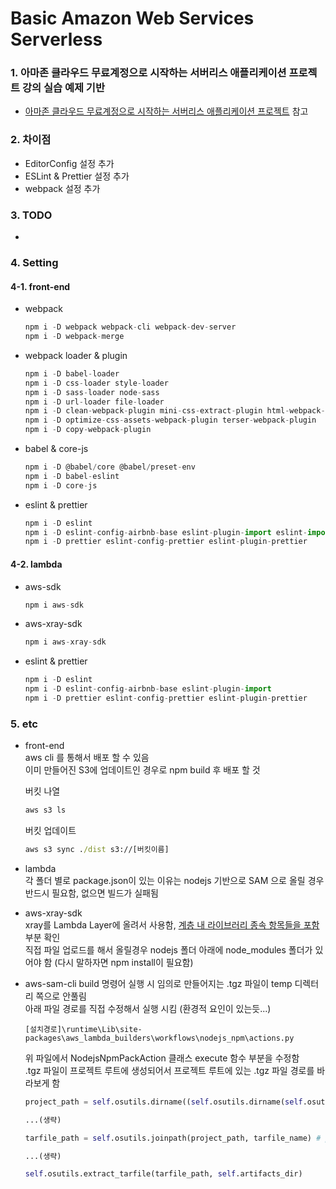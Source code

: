# Basic Amazon Web Services Serverless

### 1. 아마존 클라우드 무료계정으로 시작하는 서버리스 애플리케이션 프로젝트 강의 실습 예제 기반

* [아마존 클라우드 무료계정으로 시작하는 서버리스 애플리케이션 프로젝트](https://www.inflearn.com/course/AWS-%EC%84%9C%EB%B2%84%EB%A6%AC%EC%8A%A4-%EC%9B%B9%EC%95%B1# "아마존 클라우드 무료계정으로 시작하는 서버리스 애플리케이션 프로젝트") 참고

### 2. 차이점

* EditorConfig 설정 추가
* ESLint & Prettier 설정 추가
* webpack 설정 추가

### 3. TODO

*

### 4. Setting

#### 4-1. front-end

* webpack

    ``` javascript
    npm i -D webpack webpack-cli webpack-dev-server
    npm i -D webpack-merge
    ```

* webpack loader & plugin

    ``` javascript
    npm i -D babel-loader
    npm i -D css-loader style-loader
    npm i -D sass-loader node-sass
    npm i -D url-loader file-loader
    npm i -D clean-webpack-plugin mini-css-extract-plugin html-webpack-plugin
    npm i -D optimize-css-assets-webpack-plugin terser-webpack-plugin
    npm i -D copy-webpack-plugin
    ```

* babel & core-js

    ``` javascript
    npm i -D @babel/core @babel/preset-env
    npm i -D babel-eslint
    npm i -D core-js
    ```

* eslint & prettier

    ``` javascript
    npm i -D eslint
    npm i -D eslint-config-airbnb-base eslint-plugin-import eslint-import-resolver-alias
    npm i -D prettier eslint-config-prettier eslint-plugin-prettier
    ```

#### 4-2. lambda

* aws-sdk

    ``` javascript
    npm i aws-sdk
    ```

* aws-xray-sdk

    ``` javascript
    npm i aws-xray-sdk
    ```

* eslint & prettier

    ``` javascript
    npm i -D eslint
    npm i -D eslint-config-airbnb-base eslint-plugin-import
    npm i -D prettier eslint-config-prettier eslint-plugin-prettier
    ```

### 5. etc

* front-end  
  aws cli 를 통해서 배포 할 수 있음  
  이미 만들어진 S3에 업데이트인 경우로 npm build 후 배포 할 것
  
  버킷 나열

  ```cmd
  aws s3 ls
  ```

  버킷 업데이트

  ```cmd
  aws s3 sync ./dist s3://[버킷이름]
  ```

* lambda  
  각 폴더 별로 package.json이 있는 이유는 nodejs 기반으로 SAM 으로 올릴 경우 반드시 필요함, 없으면 빌드가 실패됨

* aws-xray-sdk  
  xray를 Lambda Layer에 올려서 사용함, [계층 내 라이브러리 종속 항목들을 포함](https://docs.aws.amazon.com/ko_kr/lambda/latest/dg/configuration-layers.html) 부분 확인  
  직접 파일 업로드를 해서 올릴경우 nodejs 폴더 아래에 node_modules 폴더가 있어야 함 (다시 말하자면 npm install이 필요함)  

* aws-sam-cli
  build 명령어 실행 시 임의로 만들어지는 .tgz 파일이 temp 디렉터리 쪽으로 안풀림  
  아래 파일 경로를 직접 수정해서 실행 시킴 (환경적 요인이 있는듯...)

  ```console
  [설치경로]\runtime\Lib\site-packages\aws_lambda_builders\workflows\nodejs_npm\actions.py
  ```

  위 파일에서 NodejsNpmPackAction 클래스 execute 함수 부분을 수정함  
  .tgz 파일이 프로젝트 루트에 생성되어서 프로젝트 루트에 있는 .tgz 파일 경로를 바라보게 함

  ```python
  project_path = self.osutils.dirname((self.osutils.dirname(self.osutils.dirname(self.manifest_path)))) # 이 부분 추가

  ...(생략)

  tarfile_path = self.osutils.joinpath(project_path, tarfile_name) # project_path를 바라보게 수정

  ...(생략)

  self.osutils.extract_tarfile(tarfile_path, self.artifacts_dir)
  ```

